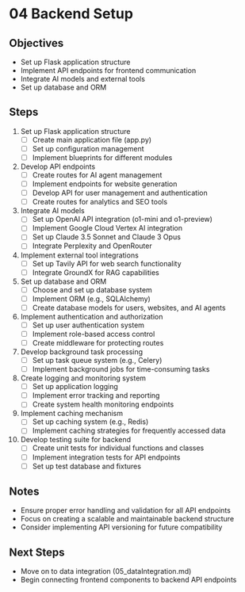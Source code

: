 # 04 Backend Setup

## Objectives
- Set up Flask application structure
- Implement API endpoints for frontend communication
- Integrate AI models and external tools
- Set up database and ORM

## Steps

1. Set up Flask application structure
   - [ ] Create main application file (app.py)
   - [ ] Set up configuration management
   - [ ] Implement blueprints for different modules

2. Develop API endpoints
   - [ ] Create routes for AI agent management
   - [ ] Implement endpoints for website generation
   - [ ] Develop API for user management and authentication
   - [ ] Create routes for analytics and SEO tools

3. Integrate AI models
   - [ ] Set up OpenAI API integration (o1-mini and o1-preview)
   - [ ] Implement Google Cloud Vertex AI integration
   - [ ] Set up Claude 3.5 Sonnet and Claude 3 Opus
   - [ ] Integrate Perplexity and OpenRouter

4. Implement external tool integrations
   - [ ] Set up Tavily API for web search functionality
   - [ ] Integrate GroundX for RAG capabilities

5. Set up database and ORM
   - [ ] Choose and set up database system
   - [ ] Implement ORM (e.g., SQLAlchemy)
   - [ ] Create database models for users, websites, and AI agents

6. Implement authentication and authorization
   - [ ] Set up user authentication system
   - [ ] Implement role-based access control
   - [ ] Create middleware for protecting routes

7. Develop background task processing
   - [ ] Set up task queue system (e.g., Celery)
   - [ ] Implement background jobs for time-consuming tasks

8. Create logging and monitoring system
   - [ ] Set up application logging
   - [ ] Implement error tracking and reporting
   - [ ] Create system health monitoring endpoints

9. Implement caching mechanism
   - [ ] Set up caching system (e.g., Redis)
   - [ ] Implement caching strategies for frequently accessed data

10. Develop testing suite for backend
    - [ ] Create unit tests for individual functions and classes
    - [ ] Implement integration tests for API endpoints
    - [ ] Set up test database and fixtures

## Notes
- Ensure proper error handling and validation for all API endpoints
- Focus on creating a scalable and maintainable backend structure
- Consider implementing API versioning for future compatibility

## Next Steps
- Move on to data integration (05_dataIntegration.md)
- Begin connecting frontend components to backend API endpoints